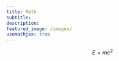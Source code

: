```yaml
---
title: Math
subtitle:
description:
featured_image: /images/
usemathjax: true
---
```


$$E=mc^2$$
